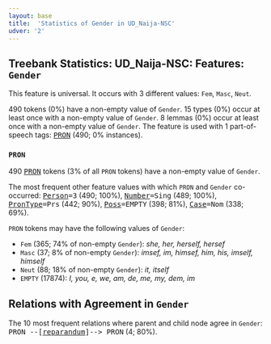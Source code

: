 ```yaml
---
layout: base
title:  'Statistics of Gender in UD_Naija-NSC'
udver: '2'
---
```


## Treebank Statistics: UD_Naija-NSC: Features: `Gender`

This feature is universal.
It occurs with 3 different values: `Fem`, `Masc`, `Neut`.

490 tokens (0%) have a non-empty value of `Gender`.
15 types (0%) occur at least once with a non-empty value of `Gender`.
8 lemmas (0%) occur at least once with a non-empty value of `Gender`.
The feature is used with 1 part-of-speech tags: <tt><a href="pcm_nsc-pos-PRON.html">PRON</a></tt> (490; 0% instances).

### `PRON`

490 <tt><a href="pcm_nsc-pos-PRON.html">PRON</a></tt> tokens (3% of all `PRON` tokens) have a non-empty value of `Gender`.

The most frequent other feature values with which `PRON` and `Gender` co-occurred: <tt><a href="pcm_nsc-feat-Person.html">Person</a></tt><tt>=3</tt> (490; 100%), <tt><a href="pcm_nsc-feat-Number.html">Number</a></tt><tt>=Sing</tt> (489; 100%), <tt><a href="pcm_nsc-feat-PronType.html">PronType</a></tt><tt>=Prs</tt> (442; 90%), <tt><a href="pcm_nsc-feat-Poss.html">Poss</a></tt><tt>=EMPTY</tt> (398; 81%), <tt><a href="pcm_nsc-feat-Case.html">Case</a></tt><tt>=Nom</tt> (338; 69%).

`PRON` tokens may have the following values of `Gender`:

* `Fem` (365; 74% of non-empty `Gender`): <em>she, her, herself, hersef</em>
* `Masc` (37; 8% of non-empty `Gender`): <em>imsef, im, himsef, him, his, imself, himself</em>
* `Neut` (88; 18% of non-empty `Gender`): <em>it, itself</em>
* `EMPTY` (17874): <em>I, you, e, we, am, de, me, my, dem, im</em>

## Relations with Agreement in `Gender`

The 10 most frequent relations where parent and child node agree in `Gender`:
<tt>PRON --[<tt><a href="pcm_nsc-dep-reparandum.html">reparandum</a></tt>]--> PRON</tt> (4; 80%).

